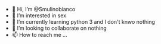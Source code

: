 - 👋 Hi, I’m @Smulinobianco
- 👀 I’m interested in sex
- 🌱 I’m currently learning python 3 and I don't knwo nothing
- 💞️ I’m looking to collaborate on nothing
- 📫 How to reach me ...

<!---
Smulinobianco/Smulinobianco is a ✨ special ✨ repository because its `README.md` (this file) appears on your GitHub profile.
You can click the Preview link to take a look at your changes.
--->
